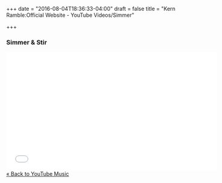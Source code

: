 +++
date = "2016-08-04T18:36:33-04:00"
draft = false
title = "Kern Ramble:Official Website - YouTube Videos/Simmer"

+++


<div itemscope itemtype="http://schema.org/MusicPlaylist">
 
  <h3><span itemprop="name">Simmer & Stir</span></h3>
  <iframe width="560" height="315" src="//www.youtube.com/embed/videoseries?list=PLlxfuCp2_YP8h9evapnrGyW7KVJHu5oha" frameborder="0" allowfullscreen></iframe>
</div>

<div><a href="/youtube/" alt="Store">&laquo; Back to YouTube Music</a></div>

